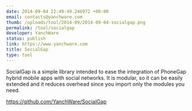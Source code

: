```yaml
--- 
date: 2014-09-04 22:49:49.246972 +00:00
email: contacts@yanchware.com
thumb: /uploads/tool/2014-09/2014-09-04-socialgap.png
permalink: /tool/socialgap
developer: YanchWare
status: publish
link: https://www.yanchware.com
title: SocialGap
type: tool
---
```


SocialGap is a simple library intended to ease the integration of PhoneGap hybrid mobile apps with social networks. It is modular, so it can be easily extended and it reduces overhead since you import only the modules you need. 

https://github.com/YanchWare/SocialGap

